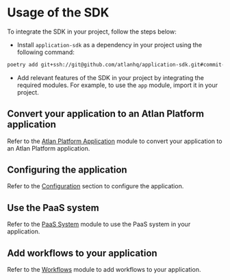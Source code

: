 # Usage of the SDK

To integrate the SDK in your project, follow the steps below:
- Install `application-sdk` as a dependency in your project using the following command:
```bash
poetry add git+ssh://git@github.com/atlanhq/application-sdk.git#commit-hash
```
- Add relevant features of the SDK in your project by integrating the required modules. For example, to use the `app` module, import it in your project.

## Convert your application to an Atlan Platform application
Refer to the [Atlan Platform Application](../application_sdk/app/README.md) module to convert your application to an Atlan Platform application.

## Configuring the application
Refer to the [Configuration](../docs/CONFIGURATION.md) section to configure the application.


## Use the PaaS system
Refer to the [PaaS System](../application_sdk/paas/README.md) module to use the PaaS system in your application.

## Add workflows to your application
Refer to the [Workflows](../application_sdk/workflows/README.md) module to add workflows to your application.